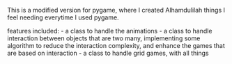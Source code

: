

This is a modified version for pygame, where I created Alhamdulilah things I feel needing everytime I used pygame.

features included: 
    - a class to handle the animations
    - a class to handle interaction between objects that are two many, implementing some algorithm to reduce the interaction complexity, and enhance the games that are based on interaction 
    - a class to handle grid games, with all things 